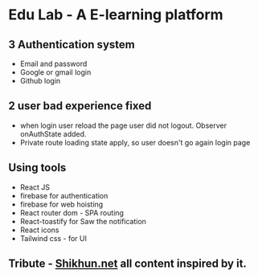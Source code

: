 # Edu Lab - A E-learning platform

## 3 Authentication system

- Email and password
- Google or gmail login
- Github login

## 2 user bad experience fixed

- when login user reload the page user did not logout. Observer onAuthState added.
- Private route loading state apply, so user doesn't go again login page

## Using tools

- React JS
- firebase for authentication
- firebase for web hoisting
- React router dom - SPA routing
- React-toastify for Saw the notification
- React icons
- Tailwind css - for UI

## Tribute - [Shikhun.net](shikhun.net) all content inspired by it.
